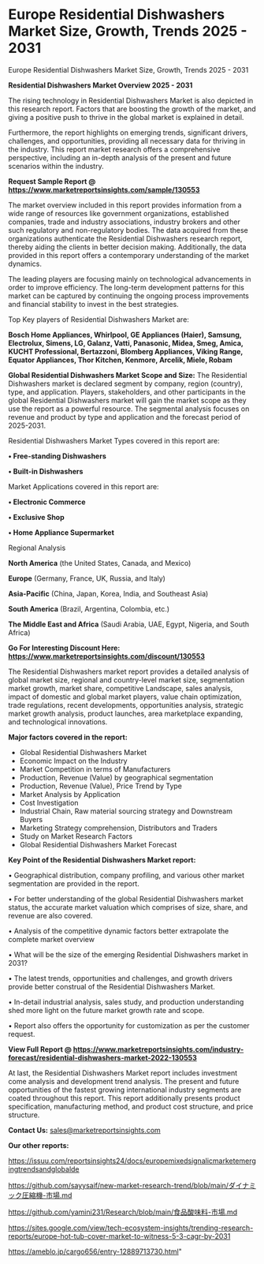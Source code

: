 # Europe Residential Dishwashers Market Size, Growth, Trends 2025 - 2031
Europe Residential Dishwashers Market Size, Growth, Trends 2025 - 2031

<Strong> Residential Dishwashers Market Overview 2025 - 2031</strong>

The rising technology in Residential Dishwashers Market is also depicted in this research report. Factors that are boosting the growth of the market, and giving a positive push to thrive in the global market is explained in detail.

Furthermore, the report highlights on emerging trends, significant drivers, challenges, and opportunities, providing all necessary data for thriving in the industry. This report market research offers a comprehensive perspective, including an in-depth analysis of the present and future scenarios within the industry.

<strong>Request Sample Report @ <a href=https://www.marketreportsinsights.com/sample/130553>https://www.marketreportsinsights.com/sample/130553</a></strong>

The market overview included in this report provides information from a wide range of resources like government organizations, established companies, trade and industry associations, industry brokers and other such regulatory and non-regulatory bodies. The data acquired from these organizations authenticate the Residential Dishwashers research report, thereby aiding the clients in better decision making. Additionally, the data provided in this report offers a contemporary understanding of the market dynamics.

The leading players are focusing mainly on technological advancements in order to improve efficiency. The long-term development patterns for this market can be captured by continuing the ongoing process improvements and financial stability to invest in the best strategies.

Top Key players of Residential Dishwashers Market are:

<strong>Bosch Home Appliances, Whirlpool, GE Appliances (Haier), Samsung, Electrolux, Simens, LG, Galanz, Vatti, Panasonic, Midea, Smeg, Amica, KUCHT Professional, Bertazzoni, Blomberg Appliances, Viking Range, Equator Appliances, Thor Kitchen, Kenmore, Arcelik, Miele, Robam</strong>

<strong><b>Global Residential Dishwashers Market Scope and Size:</b></strong>
The Residential Dishwashers market is declared segment by company, region (country), type, and application. Players, stakeholders, and other participants in the global Residential Dishwashers market will gain the market scope as they use the report as a powerful resource. The segmental analysis focuses on revenue and product by type and application and the forecast period of 2025-2031.

Residential Dishwashers Market Types covered in this report are:

<strong>• Free-standing Dishwashers

• Built-in Dishwashers</strong>

Market Applications covered in this report are:

<strong>• Electronic Commerce

• Exclusive Shop

• Home Appliance Supermarket</strong> 

Regional Analysis

<strong>North America</strong> (the United States, Canada, and Mexico)

<strong>Europe</strong> (Germany, France, UK, Russia, and Italy)

<strong>Asia-Pacific</strong> (China, Japan, Korea, India, and Southeast Asia)

<strong>South America</strong> (Brazil, Argentina, Colombia, etc.)

<strong>The Middle East and Africa</strong> (Saudi Arabia, UAE, Egypt, Nigeria, and South Africa)

<strong>Go For Interesting Discount Here: <a href=https://www.marketreportsinsights.com/discount/130553>https://www.marketreportsinsights.com/discount/130553</a></strong>

The Residential Dishwashers market report provides a detailed analysis of global market size, regional and country-level market size, segmentation market growth, market share, competitive Landscape, sales analysis, impact of domestic and global market players, value chain optimization, trade regulations, recent developments, opportunities analysis, strategic market growth analysis, product launches, area marketplace expanding, and technological innovations.

<strong><b>Major factors covered in the report:</b></strong>
<ul>
  <li>Global Residential Dishwashers Market </li>
  <li>Economic Impact on the Industry</li>
  <li>Market Competition in terms of Manufacturers</li>
  <li>Production, Revenue (Value) by geographical segmentation</li>
  <li>Production, Revenue (Value), Price Trend by Type</li>
  <li>Market Analysis by Application</li>
  <li>Cost Investigation</li>
  <li>Industrial Chain, Raw material sourcing strategy and Downstream Buyers</li>
  <li>Marketing Strategy comprehension, Distributors and Traders</li>
  <li>Study on Market Research Factors</li>
  <li>Global Residential Dishwashers Market Forecast</li>
</ul>

<strong><b>Key Point of the Residential Dishwashers Market report:</b></strong>

• Geographical distribution, company profiling, and various other market segmentation are provided in the report.

• For better understanding of the global Residential Dishwashers market status, the accurate market valuation which comprises of size, share, and revenue are also covered.

• Analysis of the competitive dynamic factors better extrapolate the complete market overview

• What will be the size of the emerging Residential Dishwashers market in 2031?

• The latest trends, opportunities and challenges, and growth drivers provide better construal of the Residential Dishwashers Market.

• In-detail industrial analysis, sales study, and production understanding shed more light on the future market growth rate and scope.

• Report also offers the opportunity for customization as per the customer request.

<strong><b>View Full Report @ <a href=https://www.marketreportsinsights.com/industry-forecast/residential-dishwashers-market-2022-130553>https://www.marketreportsinsights.com/industry-forecast/residential-dishwashers-market-2022-130553</a></b></strong>


At last, the Residential Dishwashers Market report includes investment come analysis and development trend analysis. The present and future opportunities of the fastest growing international industry segments are coated throughout this report. This report additionally presents product specification, manufacturing method, and product cost structure, and price structure.

<strong>Contact Us:</strong>
sales@marketreportsinsights.com

<strong>Our other reports:</strong>

<a href=https://issuu.com/reportsinsights24/docs/europemixedsignalicmarketemergingtrendsandglobalde>https://issuu.com/reportsinsights24/docs/europemixedsignalicmarketemergingtrendsandglobalde</a>

<a href=https://github.com/sayysaif/new-market-research-trend/blob/main/ダイナミック圧縮機-市場.md>https://github.com/sayysaif/new-market-research-trend/blob/main/ダイナミック圧縮機-市場.md</a>

<a href=https://github.com/yamini231/Research/blob/main/食品酸味料-市場.md>https://github.com/yamini231/Research/blob/main/食品酸味料-市場.md</a>

<a href=https://sites.google.com/view/tech-ecosystem-insights/trending-research-reports/europe-hot-tub-cover-market-to-witness-5-3-cagr-by-2031>https://sites.google.com/view/tech-ecosystem-insights/trending-research-reports/europe-hot-tub-cover-market-to-witness-5-3-cagr-by-2031</a>

<a href=https://ameblo.jp/cargo656/entry-12889713730.html>https://ameblo.jp/cargo656/entry-12889713730.html</a>"
